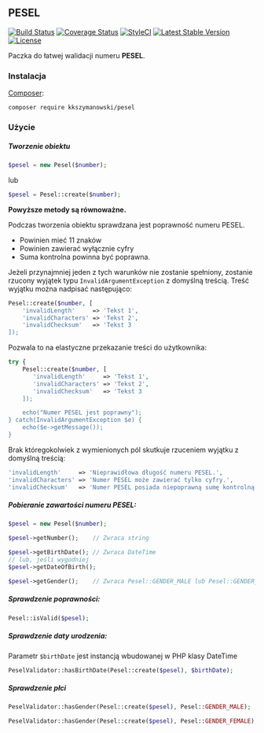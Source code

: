 ## PESEL
[![Build Status](https://travis-ci.org/KKSzymanowski/PESEL.svg?branch=master)](https://travis-ci.org/KKSzymanowski/PESEL)
[![Coverage Status](https://coveralls.io/repos/github/KKSzymanowski/PESEL/badge.svg?branch=master)](https://coveralls.io/github/KKSzymanowski/PESEL?branch=master)
[![StyleCI](https://styleci.io/repos/61304979/shield)](https://styleci.io/repos/61304979)
[![Latest Stable Version](https://poser.pugx.org/kkszymanowski/pesel/v/stable)](https://packagist.org/packages/kkszymanowski/pesel)
[![License](https://poser.pugx.org/kkszymanowski/pesel/license)](https://packagist.org/packages/kkszymanowski/pesel)


Paczka do łatwej walidacji numeru **PESEL**.

### Instalacja
[Composer](https://getcomposer.org/):
```
composer require kkszymanowski/pesel
```

### Użycie
##### Tworzenie obiektu
```php
$pesel = new Pesel($number);
```
lub
```php
$pesel = Pesel::create($number);
```
**Powyższe metody są równoważne.**

Podczas tworzenia obiektu sprawdzana jest poprawność numeru PESEL.
- Powinien mieć 11 znaków
- Powinien zawierać wyłącznie cyfry
- Suma kontrolna powinna być poprawna.

Jeżeli przynajmniej jeden z tych warunków nie zostanie spełniony, zostanie rzucony wyjątek typu `InvalidArgumentException` z domyślną treścią. Treść wyjątku można nadpisać następująco:
```php
Pesel::create($number, [
    'invalidLength'     => 'Tekst 1',
    'invalidCharacters' => 'Tekst 2',
    'invalidChecksum'   => 'Tekst 3
]);
```
Pozwala to na elastyczne przekazanie treści do użytkownika:
```php
try {
    Pesel::create($number, [
       'invalidLength'     => 'Tekst 1',
       'invalidCharacters' => 'Tekst 2',
       'invalidChecksum'   => 'Tekst 3
    ]);

    echo("Numer PESEL jest poprawny");
} catch(InvalidArgumentException $e) {
    echo($e->getMessage());
}
```
Brak któregokolwiek z wymienionych pól skutkuje rzuceniem wyjątku z domyślną treścią:
```php
'invalidLength'     => 'Nieprawidłowa długość numeru PESEL.',
'invalidCharacters' => 'Numer PESEL może zawierać tylko cyfry.',
'invalidChecksum'   => 'Numer PESEL posiada niepoprawną sumę kontrolną.'
```
##### Pobieranie zawartości numeru PESEL:
```php
$pesel = new Pesel($number);

$pesel->getNumber();    // Zwraca string

$pesel->getBirthDate(); // Zwraca DateTime
// lub, jeśli wygodniej
$pesel->getDateOfBirth();

$pesel->getGender();    // Zwraca Pesel::GENDER_MALE lub Pesel::GENDER_FEMALE
```
##### Sprawdzenie poprawności:
```php
Pesel::isValid($pesel);
```

##### Sprawdzenie daty urodzenia:

Parametr `$birthDate` jest instancją wbudowanej w PHP klasy DateTime
```php
PeselValidator::hasBirthDate(Pesel::create($pesel), $birthDate);
```

##### Sprawdzenie płci
```php
PeselValidator::hasGender(Pesel::create($pesel), Pesel::GENDER_MALE);

PeselValidator::hasGender(Pesel::create($pesel), Pesel::GENDER_FEMALE);
```